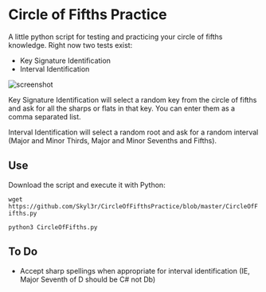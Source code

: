 # Circle of Fifths Practice
A little python script for testing and practicing your circle of fifths knowledge. Right now two tests exist:
- Key Signature Identification
- Interval Identification

![screenshot](https://i.imgur.com/6vapDOD.png)

Key Signature Identification will select a random key from the circle of fifths and ask for all the sharps or flats in that key. You can enter them as a comma separated list.

Interval Identification will select a random root and ask for a random interval (Major and Minor Thirds, Major and Minor Sevenths and Fifths).


## Use

Download the script and execute it with Python:

`wget https://github.com/Skyl3r/CircleOfFifthsPractice/blob/master/CircleOfFifths.py`

`python3 CircleOfFifths.py`


## To Do
- Accept sharp spellings when appropriate for interval identification (IE, Major Seventh of D should be C# not Db)

